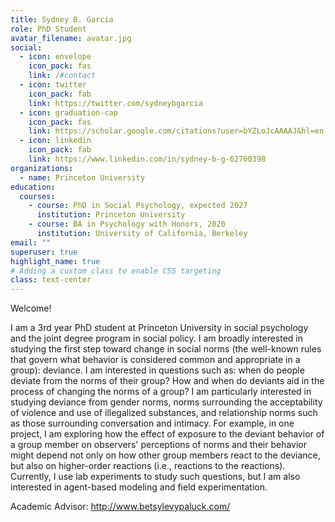 ```yaml
---
title: Sydney B. Garcia
role: PhD Student
avatar_filename: avatar.jpg
social:
  - icon: envelope
    icon_pack: fas
    link: /#contact
  - icon: twitter
    icon_pack: fab
    link: https://twitter.com/sydneybgarcia
  - icon: graduation-cap
    icon_pack: fas
    link: https://scholar.google.com/citations?user=bYZLoJcAAAAJ&hl=en
  - icon: linkedin
    icon_pack: fab
    link: https://www.linkedin.com/in/sydney-b-g-62760398
organizations:
  - name: Princeton University
education:
  courses:
    - course: PhD in Social Psychology, expected 2027
      institution: Princeton University
    - course: BA in Psychology with Honors, 2020
      institution: University of California, Berkeley
email: ""
superuser: true
highlight_name: true
# Adding a custom class to enable CSS targeting
class: text-center
---
```

Welcome!

I am a 3rd year PhD student at Princeton University in social psychology and the joint degree program in social policy. I am broadly interested in studying the first step toward change in social norms (the well-known rules that govern what behavior is considered common and appropriate in a group): deviance. I am interested in questions such as: when do people deviate from the norms of their group? How and when do deviants aid in the process of changing the norms of a group? I am particularly interested in studying deviance from gender norms, norms surrounding the acceptability of violence and use of illegalized substances, and relationship norms such as those surrounding conversation and intimacy. For example, in one project, I am exploring how the effect of exposure to the deviant behavior of a group member on observers' perceptions of norms and their behavior might depend not only on how other group members react to the deviance, but also on higher-order reactions (i.e., reactions to the reactions). Currently, I use lab experiments to study such questions, but I am also interested in agent-based modeling and field experimentation. 

Academic Advisor: http://www.betsylevypaluck.com/ 
